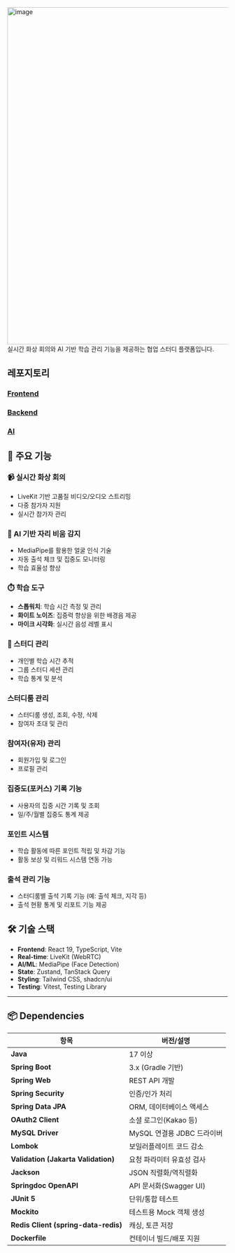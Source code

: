 <img width="1213" height="769" alt="image" src="https://github.com/user-attachments/assets/81492a62-213d-416b-84ff-6d77fecbd4c7" />
실시간 화상 회의와 AI 기반 학습 관리 기능을 제공하는 협업 스터디 플랫폼입니다.

## 레포지토리
### [Frontend](https://github.com/5-re-5/smore-front)
### [Backend](https://github.com/5-re-5/smore-back)
### [AI](https://github.com/5-re-5/smore-ai)

## 🚀 주요 기능

### 📹 실시간 화상 회의

- LiveKit 기반 고품질 비디오/오디오 스트리밍
- 다중 참가자 지원
- 실시간 참가자 관리

### 🤖 AI 기반 자리 비움 감지

- MediaPipe를 활용한 얼굴 인식 기술
- 자동 출석 체크 및 집중도 모니터링
- 학습 효율성 향상

### ⏱️ 학습 도구

- **스톱워치**: 학습 시간 측정 및 관리
- **화이트 노이즈**: 집중력 향상을 위한 배경음 제공
- **마이크 시각화**: 실시간 음성 레벨 표시

### 🎯 스터디 관리

- 개인별 학습 시간 추적
- 그룹 스터디 세션 관리
- 학습 통계 및 분석

### **스터디룸 관리**  
  - 스터디룸 생성, 조회, 수정, 삭제
  - 참여자 초대 및 관리
### **참여자(유저) 관리**  
  - 회원가입 및 로그인  
  - 프로필 관리
### **집중도(포커스) 기록 기능**  
  - 사용자의 집중 시간 기록 및 조회  
  - 일/주/월별 집중도 통계 제공
### **포인트 시스템**  
  - 학습 활동에 따른 포인트 적립 및 차감 기능  
  - 활동 보상 및 리워드 시스템 연동 가능
### **출석 관리 기능**  
  - 스터디룸별 출석 기록 기능 (예: 출석 체크, 지각 등)  
  - 출석 현황 통계 및 리포트 기능 제공

## 🛠️ 기술 스택

- **Frontend**: React 19, TypeScript, Vite
- **Real-time**: LiveKit (WebRTC)
- **AI/ML**: MediaPipe (Face Detection)
- **State**: Zustand, TanStack Query
- **Styling**: Tailwind CSS, shadcn/ui
- **Testing**: Vitest, Testing Library


---
## 📦 Dependencies

| 항목 | 버전/설명 |
|------|-----------|
| **Java** | 17 이상 |
| **Spring Boot** | 3.x (Gradle 기반) |
| **Spring Web** | REST API 개발 |
| **Spring Security** | 인증/인가 처리 |
| **Spring Data JPA** | ORM, 데이터베이스 액세스 |
| **OAuth2 Client** | 소셜 로그인(Kakao 등) |
| **MySQL Driver** | MySQL 연결용 JDBC 드라이버 |
| **Lombok** | 보일러플레이트 코드 감소 |
| **Validation (Jakarta Validation)** | 요청 파라미터 유효성 검사 |
| **Jackson** | JSON 직렬화/역직렬화 |
| **Springdoc OpenAPI** | API 문서화(Swagger UI) |
| **JUnit 5** | 단위/통합 테스트 |
| **Mockito** | 테스트용 Mock 객체 생성 |
| **Redis Client (spring-data-redis)** | 캐싱, 토큰 저장 |
| **Dockerfile** | 컨테이너 빌드/배포 지원 |
